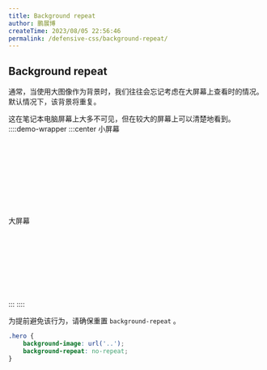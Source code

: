 ```yaml
---
title: Background repeat
author: 鹏展博
createTime: 2023/08/05 22:56:46
permalink: /defensive-css/background-repeat/
---
```


## Background repeat

通常，当使用大图像作为背景时，我们往往会忘记考虑在大屏幕上查看时的情况。
默认情况下，该背景将重复。

这在笔记本电脑屏幕上大多不可见，但在较大的屏幕上可以清楚地看到。
::::demo-wrapper
:::center
小屏幕

<div style="width:200px;height:134px;background:url(/images/defensive-css/ratio.png);background-size:auto 100%;margin:0 auto;box-shadow:var(--vp-shadow-2);border-radius:5px;border:1px solid var(--vp-c-divider)"></div>

大屏幕
<div style="width:300px;height:133px;background:url(/images/defensive-css/ratio.png);background-size:auto 100%;margin:0 auto;box-shadow:var(--vp-shadow-2);border-radius:5px;border:1px solid var(--vp-c-divider)"></div>
:::
::::

为提前避免该行为，请确保重置 `background-repeat` 。

```css
.hero {
    background-image: url('..');
    background-repeat: no-repeat;
}
```
